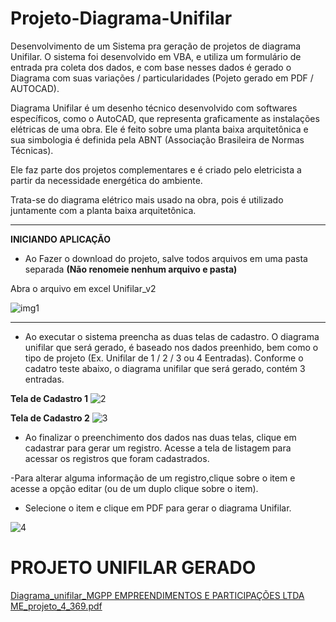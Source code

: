 # Projeto-Diagrama-Unifilar

Desenvolvimento de um Sistema pra geração de projetos de diagrama Unifilar. O sistema foi desenvolvido em VBA, e utiliza um formulário de entrada pra coleta dos dados, e com base nesses dados é gerado o Diagrama com suas variações / particularidades  (Pojeto gerado em PDF / AUTOCAD).

Diagrama Unifilar é um desenho técnico desenvolvido com softwares específicos, como o AutoCAD, que representa graficamente as instalações elétricas de uma obra. Ele é feito sobre uma planta baixa arquitetônica e sua simbologia é definida pela ABNT (Associação Brasileira de Normas Técnicas).

Ele faz parte dos projetos complementares e é criado pelo eletricista a partir da necessidade energética do ambiente.

Trata-se do diagrama elétrico mais usado na obra, pois é utilizado juntamente com a planta baixa arquitetônica.

-----------------------

**INICIANDO APLICAÇÃO**

 - Ao Fazer o download do projeto, salve todos arquivos em uma pasta separada **(Não renomeie nenhum arquivo e pasta)**

Abra o arquivo em excel Unifilar_v2

![img1](https://user-images.githubusercontent.com/49642934/214470639-473ad278-a6cc-454f-abad-880fb03ac32f.PNG)


 -----------------------
 
 - Ao executar o sistema preencha as duas telas de cadastro. O diagrama unifilar que será gerado, é baseado nos dados preenhido, bem como o tipo de projeto (Ex. Unifilar de 1 / 2 / 3 ou 4 Eentradas). Conforme o cadatro teste abaixo, o diagrama unifilar que será gerado, contém 3 entradas.

**Tela de Cadastro 1**
![2](https://user-images.githubusercontent.com/49642934/214473645-e3896daa-6d22-48eb-871f-043f2f28ff3c.PNG)

**Tela de Cadastro 2**
![3](https://user-images.githubusercontent.com/49642934/214474345-f8f4e00a-4966-4298-a6a4-60da7d3d07e0.PNG)


- Ao finalizar o preenchimento dos dados nas duas telas, clique em cadastrar para gerar um registro. Acesse a tela de listagem para acessar os registros que foram cadastrados.

-Para alterar alguma informação de um registro,clique sobre o item e acesse a opção editar (ou de um duplo clique sobre o item). 
- Selecione o item e clique em PDF para gerar o diagrama Unifilar.

![4](https://user-images.githubusercontent.com/49642934/214475119-67f30c04-786c-4316-9dfe-fffdca7b864e.PNG)


# PROJETO UNIFILAR GERADO

[Diagrama_unifilar_MGPP EMPREENDIMENTOS E PARTICIPAÇÕES LTDA ME_projeto_4_369.pdf](https://github.com/higorPimentel/Projeto-Diagrama-Unifilar/files/10495952/Diagrama_unifilar_MGPP.EMPREENDIMENTOS.E.PARTICIPACOES.LTDA.ME_projeto_4_369.pdf)



